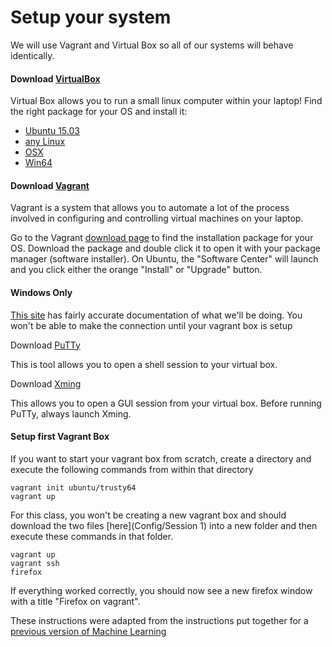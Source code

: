 # Setup your system

We will use Vagrant and Virtual Box so all of our systems will behave identically.

#### Download [VirtualBox](https://www.virtualbox.org/wiki/Downloads)

Virtual Box allows you to run a small linux computer within your laptop!  Find the right package for your OS and install it:

- [Ubuntu 15.03](http://download.virtualbox.org/virtualbox/5.0.14/virtualbox-5.0_5.0.14-105127~Ubuntu~wily_amd64.deb)
- [any Linux](https://www.virtualbox.org/wiki/Linux_Downloads)
- [OSX](http://download.virtualbox.org/virtualbox/5.0.14/VirtualBox-5.0.14-105127-OSX.dmg)
- [Win64](http://download.virtualbox.org/virtualbox/5.0.14/VirtualBox-5.0.14-105127-Win.exe)

#### Download [Vagrant](https://www.vagrantup.com/downloads.html)

Vagrant is a system that allows you to automate a lot of the process involved in configuring and controlling virtual machines on your laptop.

Go to the Vagrant [download page](https://www.vagrantup.com/downloads.html) to find the installation package for your OS. Download the package and double click it to open it with your package manager (software installer). On Ubuntu, the "Software Center" will launch and you click either the orange "Install" or "Upgrade" button.

#### Windows Only

[This site](https://wiki.utdallas.edu/wiki/display/FAQ/X11+Forwarding+using+Xming+and+PuTTY) has fairly accurate documentation of what we'll be doing.  You won't be able to make the connection until your vagrant box is setup

Download [PuTTy](http://www.putty.org/)

This is tool allows you to open a shell session to your virtual box.  

Download [Xming](https://sourceforge.net/projects/xming/)

This allows you to open a GUI session from your virtual box.  Before running PuTTy, always launch Xming.


#### Setup first Vagrant Box
If you want to start your vagrant box from scratch, create a directory and execute the following commands from within that directory
```
vagrant init ubuntu/trusty64
vagrant up
```

For this class, you won't be creating a new vagrant box and should download the two files [here](Config/Session 1) into a new folder and then execute these commands in that folder.

```
vagrant up
vagrant ssh
firefox
```

If everything worked correctly, you should now see a new firefox window with a title "Firefox on vagrant".

These instructions were adapted from the instructions put together for a [previous version of Machine Learning](https://github.com/hackoregon/hack-university-machine-learning/blob/master/docs/install.md)
